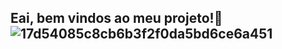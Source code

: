 ## Eai, bem vindos ao meu projeto!👾![17d54085c8cb6b3f2f0da5bd6ce6a451](https://github.com/malore22/Malore22/assets/172305377/9400cbd1-76bb-4895-988a-ae28ef89be94)


<!--
**malore22/Malore22** is a ✨ _special_ ✨ repository because its `README.md` (this file) appears on your GitHub profile.

Here are some ideas to get you started:

- 🔭 I’m currently working on ...
- 🌱 I’m currently learning ...
- 👯 I’m looking to collaborate on ...
- 🤔 I’m looking for help with ...
- 💬 Ask me about ...
- 📫 How to reach me: ...
- 😄 Pronouns: ...
- ⚡ Fun fact: ...
-->
